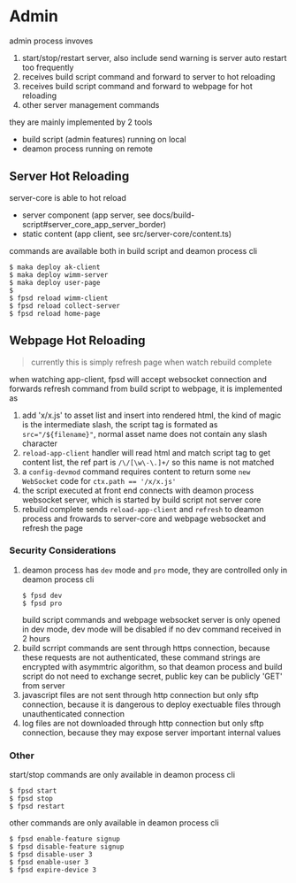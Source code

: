 # Admin

admin process invoves

1. start/stop/restart server, also include send warning is server auto restart too frequently
2. receives build script command and forward to server to hot reloading
3. receives build script command and forward to webpage for hot reloading
4. other server management commands

they are mainly implemented by 2 tools

- build script (admin features) running on local
- deamon process running on remote

## Server Hot Reloading

server-core is able to hot reload
- server component (app server, see docs/build-script#server_core_app_server_border) 
- static content (app client, see src/server-core/content.ts)

commands are available both in build script and deamon process cli
```shell
$ maka deploy ak-client
$ maka deploy wimm-server
$ maka deploy user-page
$ 
$ fpsd reload wimm-client
$ fpsd reload collect-server
$ fpsd reload home-page
```

## Webpage Hot Reloading

> currently this is simply refresh page when watch rebuild complete

when watching app-client, fpsd will accept websocket connection and forwards refresh command from build script to webpage, it is implemented as

1. add 'x/x.js' to asset list and insert into rendered html, the kind of magic is the intermediate slash,
   the script tag is formated as `src="/${filename}"`, normal asset name does not contain any slash character
2. `reload-app-client` handler will read html and match script tag to get content list, the ref part is `/\/[\w\-\.]+/` so this name is not matched
3. a `config-devmod` command requires content to return some `new WebSocket` code for `ctx.path == '/x/x.js'`
4. the script executed at front end connects with deamon process websocket server, which is started by build script not server core
5. rebuild complete sends `reload-app-client` and `refresh` to deamon process and frowards to server-core and webpage websocket and refresh the page

### Security Considerations

1. deamon process has `dev` mode and `pro` mode, they are controlled only in deamon process cli
    ```shell
    $ fpsd dev
    $ fpsd pro
    ```
   build script commands and webpage websocket server is only opened in dev mode, dev mode will be disabled if no dev command received in 2 hours
2. build scrript commands are sent through https connection, because these requests are not authenticated, 
   these command strings are encrypted with asymmtric algorithm, so that deamon process and build script do not need to exchange secret,
   public key can be publicly 'GET' from server
3. javascript files are not sent through http connection but only sftp connection, because it is dangerous to deploy exectuable files 
   through unauthenticated connection
4. log files are not downloaded through http connection but only sftp connection, because they may expose server important internal values

### Other

start/stop commands are only available in deamon process cli

```shell
$ fpsd start
$ fpsd stop
$ fpsd restart
```

other commands are only available in deamon process cli

```shell
$ fpsd enable-feature signup
$ fpsd disable-feature signup
$ fpsd disable-user 3
$ fpsd enable-user 3
$ fpsd expire-device 3
```
